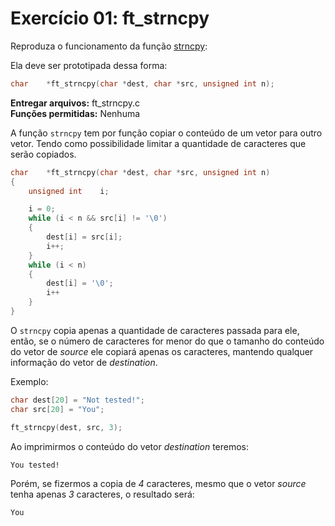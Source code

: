 # Exercício 01: ft_strncpy

Reproduza o funcionamento da função [strncpy](https://man7.org/linux/man-pages/man3/strncpy.3.html):

Ela deve ser prototipada dessa forma:

```c
char    *ft_strncpy(char *dest, char *src, unsigned int n);
```

**Entregar arquivos:** ft_strncpy.c<br>
**Funções permitidas:** Nenhuma



A função `strncpy` tem por função copiar o conteúdo de um vetor para outro vetor. Tendo como possibilidade limitar a quantidade de caracteres que serão copiados.

```c
char    *ft_strncpy(char *dest, char *src, unsigned int n)
{
    unsigned int    i;

    i = 0;
    while (i < n && src[i] != '\0')
    {
        dest[i] = src[i];
        i++;
    }
    while (i < n)
    {
        dest[i] = '\0';
        i++
    }
}
```

O `strncpy` copia apenas a quantidade de caracteres passada para ele, então, se o número de caracteres for menor do que o tamanho do conteúdo do vetor de _source_ ele copiará apenas os caracteres, mantendo qualquer informação do vetor de _destination_.

Exemplo:

```c
char dest[20] = "Not tested!";
char src[20] = "You";

ft_strncpy(dest, src, 3);
```

Ao imprimirmos o conteúdo do vetor _destination_ teremos:

```text
You tested!
```

Porém, se fizermos a copia de _4_ caracteres, mesmo que o vetor _source_ tenha apenas _3_ caracteres, o resultado será:

```text
You
```
